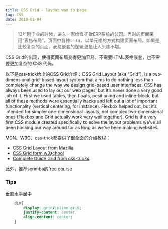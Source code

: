 ```yaml
---
title: CSS Grid - layout way to page
tag: CSS
date: 2018-01-04
---
```


> 13年刚毕业的时候，进入一家给煤矿做ERP系统的公司。当时的页面采用“表格布局”，页面中各种`tr` `td`，以单元格的方式构建页面布局。如果是比较复杂的页面，表格嵌套的逻辑更是让人头疼不堪。

CSS Grid的出现，使得页面布局变得更加容易，不需要HTML表格嵌套，也不需要更加复杂的 CSS 代码。

<!-- More -->

以下是css-trick给出的CSS Grid介绍：CSS Grid Layout (aka “Grid”), is a two-dimensional grid-based layout system that aims to do nothing less than completely change the way we design grid-based user interfaces. CSS has always been used to lay out our web pages, but it’s never done a very good job of it. First we used tables, then floats, positioning and inline-block, but all of these methods were essentially hacks and left out a lot of important functionality (vertical centering, for instance). Flexbox helped out, but it’s intended for simpler one-dimensional layouts, not complex two-dimensional ones (Flexbox and Grid actually work very well together). Grid is the very first CSS module created specifically to solve the layout problems we’ve all been hacking our way around for as long as we’ve been making websites.

MDN、W3C、css-trick都提供了很全面的介绍教程：

-   [CSS Grid Layout from Mazilla](https://developer.mozilla.org/en-US/docs/Web/CSS/CSS_Grid_Layout)
-   [CSS Grid form w3school](https://www.w3schools.com/css/css_grid.asp)
-   [Complete Guide Grid from css-tricks](https://css-tricks.com/snippets/css/complete-guide-grid/)

此外，推荐scrimba的[free course](https://scrimba.com/g/gR8PTE)

### Tips

垂直水平居中
```css
    div{
        display: grid/inline-grid;
        justify-content: center;
        align-content: center;
    }
```